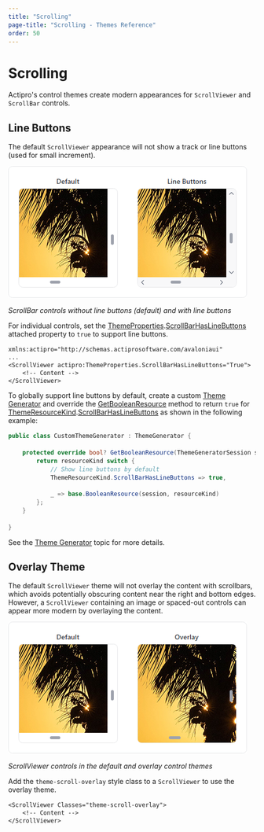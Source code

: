 ```yaml
---
title: "Scrolling"
page-title: "Scrolling - Themes Reference"
order: 50
---
```

# Scrolling

Actipro's control themes create modern appearances for `ScrollViewer` and `ScrollBar` controls.

## Line Buttons

The default `ScrollViewer` appearance will not show a track or line buttons (used for small increment).

![Screenshot](images/scroll-bar-themes.png)

*ScrollBar controls without line buttons (default) and with line buttons*

For individual controls, set the [ThemeProperties](xref:@ActiproUIRoot.Themes.ThemeProperties).[ScrollBarHasLineButtons](xref:@ActiproUIRoot.Themes.ThemeProperties.ScrollBarHasLineButtonsProperty) attached property to `true` to support line buttons.

```xaml
xmlns:actipro="http://schemas.actiprosoftware.com/avaloniaui"
...
<ScrollViewer actipro:ThemeProperties.ScrollBarHasLineButtons="True">
	<!-- Content -->
</ScrollViewer>
```

To globally support line buttons by default, create a custom [Theme Generator](theme-generator.md) and override the [GetBooleanResource](xref:@ActiproUIRoot.Themes.Generation.ThemeGenerator.GetBooleanResource*) method to return `true` for [ThemeResourceKind](xref:@ActiproUIRoot.Themes.ThemeResourceKind).[ScrollBarHasLineButtons](xref:@ActiproUIRoot.Themes.ThemeResourceKind.ScrollBarHasLineButtons) as shown in the following example:

```csharp
public class CustomThemeGenerator : ThemeGenerator {

	protected override bool? GetBooleanResource(ThemeGeneratorSession session, ThemeResourceKind resourceKind) {
		return resourceKind switch {
			// Show line buttons by default
			ThemeResourceKind.ScrollBarHasLineButtons => true,

			_ => base.BooleanResource(session, resourceKind)
		};
	}

}
```

See the [Theme Generator](theme-generator.md) topic for more details.

## Overlay Theme

The default `ScrollViewer` theme will not overlay the content with scrollbars, which avoids potentially obscuring content near the right and bottom edges.  However, a `ScrollViewer` containing an image or spaced-out controls can appear more modern by overlaying the content.

![Screenshot](images/scroll-viewer-themes.png)

*ScrollViewer controls in the default and overlay control themes*

Add the `theme-scroll-overlay` style class to a `ScrollViewer` to use the overlay theme.

```xaml
<ScrollViewer Classes="theme-scroll-overlay">
	<!-- Content -->
</ScrollViewer>
```